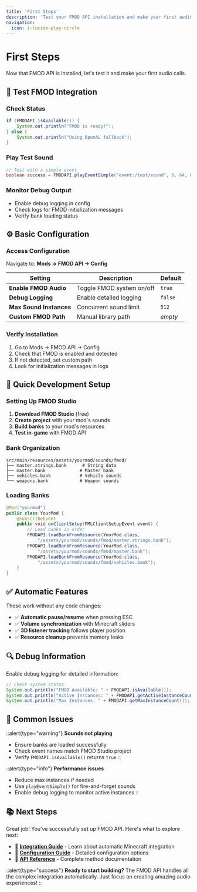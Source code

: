 ```yaml
---
title: 'First Steps'
description: 'Test your FMOD API installation and make your first audio calls'
navigation:
  icon: i-lucide-play-circle
---
```


# First Steps

Now that FMOD API is installed, let's test it and make your first audio calls.

## 🎵 Test FMOD Integration

### Check Status
```java
if (FMODAPI.isAvailable()) {
    System.out.println("FMOD is ready!");
} else {
    System.out.println("Using OpenAL fallback");
}
```

### Play Test Sound
```java
// Test with a simple event
boolean success = FMODAPI.playEventSimple("event:/test/sound", 0, 64, 0);
```

### Monitor Debug Output
- Enable debug logging in config
- Check logs for FMOD initialization messages
- Verify bank loading status

## ⚙️ Basic Configuration

### Access Configuration
Navigate to: **Mods → FMOD API → Config**

| Setting | Description | Default |
|---------|-------------|---------|
| **Enable FMOD Audio** | Toggle FMOD system on/off | `true` |
| **Debug Logging** | Enable detailed logging | `false` |
| **Max Sound Instances** | Concurrent sound limit | `512` |
| **Custom FMOD Path** | Manual library path | *empty* |

### Verify Installation
1. Go to Mods → FMOD API → Config
2. Check that FMOD is enabled and detected
3. If not detected, set custom path
4. Look for initialization messages in logs

## 🔧 Quick Development Setup

### Setting Up FMOD Studio

1. **Download FMOD Studio** (free)
2. **Create project** with your mod's sounds
3. **Build banks** to your mod's resources
4. **Test in-game** with FMOD API

### Bank Organization

```
src/main/resources/assets/yourmod/sounds/fmod/
├── master.strings.bank      # String data
├── master.bank             # Master bank
├── vehicles.bank           # Vehicle sounds
└── weapons.bank            # Weapon sounds
```

### Loading Banks

```java
@Mod("yourmod")
public class YourMod {
    @SubscribeEvent
    public void onClientSetup(FMLClientSetupEvent event) {
        // Load banks in order
        FMODAPI.loadBankFromResource(YourMod.class,
            "/assets/yourmod/sounds/fmod/master.strings.bank");
        FMODAPI.loadBankFromResource(YourMod.class,
            "/assets/yourmod/sounds/fmod/master.bank");
        FMODAPI.loadBankFromResource(YourMod.class,
            "/assets/yourmod/sounds/fmod/vehicles.bank");
    }
}
```

## ✅ Automatic Features

These work without any code changes:

- ✅ **Automatic pause/resume** when pressing ESC
- ✅ **Volume synchronization** with Minecraft sliders
- ✅ **3D listener tracking** follows player position
- ✅ **Resource cleanup** prevents memory leaks

## 🔍 Debug Information

Enable debug logging for detailed information:

```java
// Check system status
System.out.println("FMOD Available: " + FMODAPI.isAvailable());
System.out.println("Active Instances: " + FMODAPI.getActiveInstanceCount());
System.out.println("Max Instances: " + FMODAPI.getMaxInstanceCount());
```

## 🚨 Common Issues

::alert{type="warning"}
**Sounds not playing**
- Ensure banks are loaded successfully
- Check event names match FMOD Studio project
- Verify `FMODAPI.isAvailable()` returns `true`
::

::alert{type="info"}
**Performance issues**
- Reduce max instances if needed
- Use `playEventSimple()` for fire-and-forget sounds
- Enable debug logging to monitor active instances
::

## 📚 Next Steps

Great job! You've successfully set up FMOD API. Here's what to explore next:

- 📖 [**Integration Guide**](/guides/integration-overview) - Learn about automatic Minecraft integration
- 🔧 [**Configuration Guide**](/configuration/advanced) - Detailed configuration options
- 📝 [**API Reference**](/api-reference/reference) - Complete method documentation

::alert{type="success"}
**Ready to start building?** The FMOD API handles all the complex integration automatically. Just focus on creating amazing audio experiences!
::